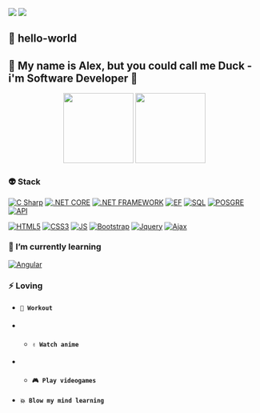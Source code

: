 
 <a href="https://www.linkedin.com/in/alex-cabanillas" target="_blank"><img src="https://img.shields.io/badge/-LinkedIn-%230077B5?style=flat-square&logo=linkedin&logoColor=white"></a>
 <a href = "mailto:cabanillasalex01@gmail.com"><img src="https://img.shields.io/badge/-Gmail-%23333?style=flat-square&logo=gmail&logoColor=white"></a>
 
## 👋 hello-world 
## 👦 My name is Alex, but you could call me Duck - i'm Software Developer 🚀 
<div align="center">
<img style="height: 140px" src="https://github-readme-stats.vercel.app/api?username=dducken&theme=outrun">
<img style="height: 140px;" src="https://github-readme-stats.vercel.app/api/top-langs/?username=dducken&layout=compact&langs_count=7&theme=outrun">
</div>

### 👽 Stack
[![C Sharp](https://img.shields.io/badge/C_Sharp-512BD4?style=flat-square&logo=csharp&logoColor=white&labelColor=101010)]()
[![.NET CORE](https://img.shields.io/badge/.NET_Core-512BD4?style=flat-square&logo=dotnet&logoColor=white&labelColor=101010)]()
[![.NET FRAMEWORK](https://img.shields.io/badge/.NET_Framework-512BD4?style=flat-square&logo=dotnet&logoColor=white&labelColor=101010)]()
[![EF](https://img.shields.io/badge/Entity_Framework-512BD4?style=flat-square&logo=dotnet&logoColor=white&labelColor=101010)]()
[![SQL](https://img.shields.io/badge/SQL_Server-CC2927?style=flat-square&logo=microsoftsqlserver&logoColor=white&labelColor=101010)]()
[![POSGRE](https://img.shields.io/badge/Postgre_SQL-CC2927?style=flat-square&logo=postgresql&logoColor=white&labelColor=101010)]()
[![API](https://img.shields.io/badge/API_Rest-CC2927?style=flat-square&logo=a-frame&logoColor=white&labelColor=101010)]()

[![HTML5](https://img.shields.io/badge/HTML_5-E34F26?style=flat-square&logo=html5&logoColor=white&labelColor=101010)]()
[![CSS3](https://img.shields.io/badge/CSS-1572B6?style=flat-square&logo=css3&logoColor=white&labelColor=101010)]()
[![JS](https://img.shields.io/badge/Javascript-F7DF1E?style=flat-square&logo=javascript&logoColor=white&labelColor=101010)]()
[![Bootstrap](https://img.shields.io/badge/Bootstrap-7952B3?style=flat-square&logo=bootstrap&logoColor=white&labelColor=101010)]()
[![Jquery](https://img.shields.io/badge/Jquery-0769AD?style=flat-square&logo=Jquery&logoColor=white&labelColor=101010)]()
[![Ajax](https://img.shields.io/badge/Ajax-0769AD?style=flat-square&logo=alacritty&logoColor=white&labelColor=101010)]()


### 🌟 I’m currently learning 
[![Angular](https://img.shields.io/badge/Angular-DA1F26?style=flat-square&logo=angular&logoColor=white&labelColor=101010)]()

### ⚡ Loving 
* #### **`💪 Workout`** 
* * #### **`✌ Watch anime `**
* * #### **`🎮 Play videogames `**
* #### **`💥 Blow my mind learning`**



<!--
**dducken/dducken** is a ✨ _special_ ✨ repository because its `README.md` (this file) appears on your GitHub profile.
-->

